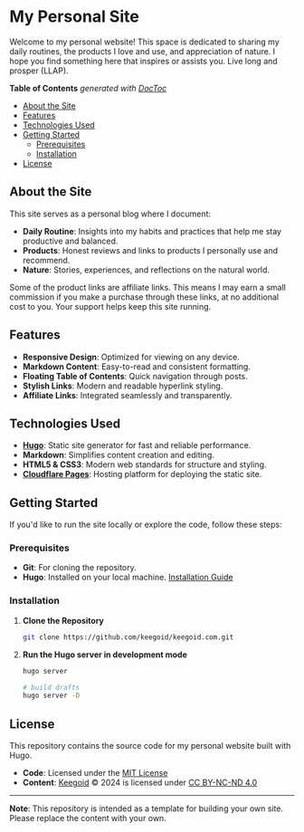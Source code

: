 # My Personal Site

Welcome to my personal website! This space is dedicated to sharing my daily routines, the products I love and use, and appreciation of nature. I hope you find something here that inspires or assists you. Live long and prosper (LLAP).

<!-- START doctoc generated TOC please keep comment here to allow auto update -->
<!-- DON'T EDIT THIS SECTION, INSTEAD RE-RUN doctoc TO UPDATE -->
**Table of Contents**  *generated with [DocToc](https://github.com/thlorenz/doctoc)*

- [About the Site](#about-the-site)
- [Features](#features)
- [Technologies Used](#technologies-used)
- [Getting Started](#getting-started)
  - [Prerequisites](#prerequisites)
  - [Installation](#installation)
- [License](#license)

<!-- END doctoc generated TOC please keep comment here to allow auto update -->

## About the Site

This site serves as a personal blog where I document:

- **Daily Routine**: Insights into my habits and practices that help me stay productive and balanced.
- **Products**: Honest reviews and links to products I personally use and recommend.
- **Nature**: Stories, experiences, and reflections on the natural world.

Some of the product links are affiliate links. This means I may earn a small commission if you make a purchase through these links, at no additional cost to you. Your support helps keep this site running.

## Features

- **Responsive Design**: Optimized for viewing on any device.
- **Markdown Content**: Easy-to-read and consistent formatting.
- **Floating Table of Contents**: Quick navigation through posts.
- **Stylish Links**: Modern and readable hyperlink styling.
- **Affiliate Links**: Integrated seamlessly and transparently.

## Technologies Used

- **[Hugo](https://gohugo.io/)**: Static site generator for fast and reliable performance.
- **Markdown**: Simplifies content creation and editing.
- **HTML5 & CSS3**: Modern web standards for structure and styling.
- **[Cloudflare Pages](https://pages.cloudflare.com/)**: Hosting platform for deploying the static site.

## Getting Started

If you'd like to run the site locally or explore the code, follow these steps:

### Prerequisites

- **Git**: For cloning the repository.
- **Hugo**: Installed on your local machine. [Installation Guide](https://gohugo.io/getting-started/installing/)

### Installation

1. **Clone the Repository**

    ```sh
    git clone https://github.com/keegoid/keegoid.com.git
    ```

1. **Run the Hugo server in development mode**

    ```sh
    hugo server
    ```

    ```sh
    # build drafts
    hugo server -D
    ```

## License

This repository contains the source code for my personal website built with Hugo.

- **Code**: Licensed under the [MIT License](./LICENSE)
- **Content**: [Keegoid](https://keegoid.com/) © 2024 is licensed under [CC BY-NC-ND 4.0](https://creativecommons.org/licenses/by-nc-nd/4.0/?ref=chooser-v1)

---

**Note**: This repository is intended as a template for building your own site. Please replace the content with your own.
